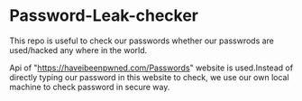 # Password-Leak-checker

This repo is useful to check our passwords whether our passwrods are used/hacked any where in the world.

Api of "https://haveibeenpwned.com/Passwords" website is used.Instead of directly typing our password in this website to check, we use our own local machine to check password in secure
way.
